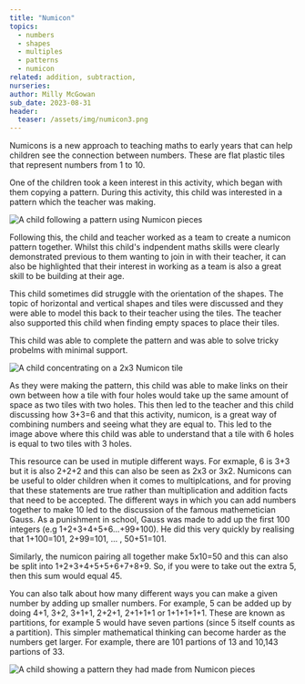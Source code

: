 ```yaml
---
title: "Numicon"
topics: 
  - numbers
  - shapes
  - multiples
  - patterns
  - numicon
related: addition, subtraction,
nurseries:
author: Milly McGowan
sub_date: 2023-08-31
header:
  teaser: /assets/img/numicon3.png
---
```


Numicons is a new approach to teaching maths to early years that can help children see the connection between numbers. These are flat plastic tiles that represent numbers from 1 to 10.

One of the children took a keen interest in this activity, which began with them copying a pattern. During this activity, this child was interested in a pattern which the teacher was making.

![A child following a pattern using Numicon pieces]({{site.baseurl}}/assets/img/numicon1.png "Making a pattern")

Following this, the child and teacher worked as a team to create a numicon pattern together. Whilst this child's indpendent maths skills were clearly demonstrated previous to them wanting to join in with their teacher, it can also be highlighted that their interest in working as a team is also a great skill to be building at their age.

This child sometimes did struggle with the orientation of the shapes. The topic of horizontal and vertical shapes and tiles were discussed and they were able to model this back to their teacher using the tiles. The teacher also supported this child when finding empty spaces to place their tiles.

This child was able to complete the pattern and was able to solve tricky probelms with minimal support.

![A child concentrating on a 2x3 Numicon tile]({{site.baseurl}}/assets/img/numicon2.png "2x3 Numicon piece")

As they were making the pattern, this child was able to make links on their own between how a tile with four holes would take up the same amount of space as two tiles with two holes. This then led to the teacher and this child discussing how 3+3=6 and that this activity, numicon, is a great way of combining numbers and seeing what they are equal to. This led to the image above where this child was able to understand that a tile with 6 holes is equal to two tiles with 3 holes.

This resource can be used in mutiple different ways. For exmaple, 6 is 3+3 but it is also 2+2+2 and this can also be seen as 2x3 or 3x2. Numicons can be useful to older children when it comes to multiplcations, and for proving that these statements are true rather than multiplication and addition facts that need to be accepted. The different ways in which you can add numbers together to make 10 led to the discussion of the famous mathemetician Gauss. As a punishment in school, Gauss was made to add up the first 100 integers (e.g 1+2+3+4+5+6...+99+100). He did this very quickly by realising that 1+100=101, 2+99=101, ... , 50+51=101. 

Similarly, the numicon pairing all together make 5x10=50 and this can also be split into 1+2+3+4+5+5+6+7+8+9. So, if you were to take out the extra 5, then this sum would equal 45.

You can also talk about how many different ways you can make a given number by adding up smaller numbers. For example, 5 can be added up by doing 4+1, 3+2, 3+1+1, 2+2+1, 2+1+1+1 or 1+1+1+1+1. These are known as partitions, for example 5 would have seven partions (since 5 itself counts as a partition). This simpler mathematical thinking can become harder as the numbers get larger. For example, there are 101 partions of 13 and 10,143 partions of 33.

![A child showing a pattern they had made from Numicon pieces]({{site.baseurl}}/assets/img/numicon3.png "Numicon pattern")





